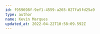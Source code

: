 ```yaml
---
id: f959698f-9ef1-4559-a265-027fa5fd25a9
type: author
name: Kevin Marques
updated_at: 2022-04-22T10:58:09.592Z
---
```

